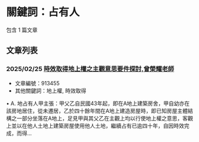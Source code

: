 # 關鍵詞：占有人

包含 1 篇文章

## 文章列表

### 2025/02/25 [時效取得地上權之主觀意思要件探討,曾榮耀老師](../../articles/913455_%E6%99%82%E6%95%88%E5%8F%96%E5%BE%97%E5%9C%B0%E4%B8%8A%E6%AC%8A%E4%B9%8B%E4%B8%BB%E8%A7%80%E6%84%8F%E6%80%9D%E8%A6%81%E4%BB%B6%E6%8E%A2%E8%A8%8E%2C%E6%9B%BE%E6%A6%AE%E8%80%80%E8%80%81%E5%B8%AB.md)
- 文章編號：913455
- 其他關鍵詞：地上權, 時效取得

• A. 地占有人甲主張：甲父乙自民國43年起，即在A地上建築房舍，甲自幼亦在該房地居住，從未遷居，乙於四十餘年間在A地上建造房屋時，即已知房屋主體結構之一部分坐落在A地上，足見甲與其父乙在主觀上均以行使地上權之意思，客觀上並以在他人土地上建築房屋使用他人土地，繼續占有已逾四十年，自因時效完成，而得...
